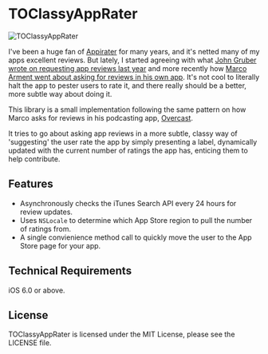 # TOClassyAppRater

<img src="https://raw.github.com/TimOliver/TOClassyAppRater/master/Screenshots/TOClassyAppRaterScreenshot.jpg" alt="TOClassyAppRater" style="max-width:730px;" />

I've been a huge fan of [Appirater](https://github.com/arashpayan/appirater) for many years, and it's netted many of my apps excellent reviews. But lately, I started agreeing with what [John Gruber wrote on requesting app reviews last year](http://daringfireball.net/linked/2013/12/05/eff-your-review) and more recently how [Marco Arment went about asking for reviews in his own app](http://www.marco.org/2014/12/05/how-overcast-asks-for-reviews). It's not cool to literally halt the app to pester users to rate it, and there really should be a better, more subtle way about doing it.

This library is a small implementation following the same pattern on how Marco asks for reviews in his podcasting app, [Overcast](https://overcast.fm). 

It tries to go about asking app reviews in a more subtle, classy way of 'suggesting' the user rate the app by simply presenting a label, dynamically updated with the current number of ratings the app has, enticing them to help contribute.

## Features
* Asynchronously checks the iTunes Search API every 24 hours for review updates.
* Uses `NSLocale` to determine which App Store region to pull the number of ratings from.
* A single convienience method call to quickly move the user to the App Store page for your app.

## Technical Requirements
iOS 6.0 or above.

## License
TOClassyAppRater is licensed under the MIT License, please see the LICENSE file.